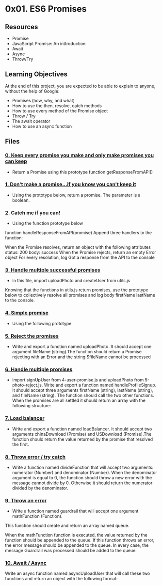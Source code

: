 # 0x01. ES6 Promises

## Resources
* Promise
* JavaScript Promise: An inttroduction
* Await
* Async
* Throw/Try

## Learning Objectives
At the end of this project, you are expected to be able to explain to anyone, without the help of Google:

* Promises (how, why, and what)
* How to use the then, resolve, catch methods
* How to use every method of the Promise object
* Throw / Try
* The await operator
* How to use an async function

## Files

### [0. Keep every promise you make and only make promises you can keep](./0-promise.js)
* Return a Promise using this prototype function getResponseFromAPI()

### [1. Don't make a promise...if you know you can't keep it](./1-promise.js)
* Using the prototype below, return a promise. The parameter is a boolean.

### [2. Catch me if you can!](./2-then.js)
* Using the function prototype below

function handleResponseFromAPI(promise)
Append three handlers to the function:

When the Promise resolves, return an object with the following attributes
status: 200
body: success
When the Promise rejects, return an empty Error object
For every resolution, log Got a response from the API to the console

### [3. Handle multiple successful promises](./3-all.js)
* In this file, import uploadPhoto and createUser from utils.js

Knowing that the functions in utils.js return promises, use the prototype below to collectively resolve all promises and log body firstName lastName to the console.

### [4. Simple promise](./4-user-promise.js)
* Using the following prototype

### [5. Reject the promises](./5-photo-reject.js)
* Write and export a function named uploadPhoto. It should accept one argument fileName (string).The function should return a Promise rejecting with an Error and the string $fileName cannot be processed

### [6. Handle multiple promises](./6-final-user.js)
* Import signUpUser from 4-user-promise.js and uploadPhoto from 5-photo-reject.js.
Write and export a function named handleProfileSignup. It should accept three arguments firstName (string), lastName (string), and fileName (string). The function should call the two other functions. When the promises are all settled it should return an array with the following structure:

### [7. Load balancer](./7-load_balancer.js)
* Write and export a function named loadBalancer. It should accept two arguments chinaDownload (Promise) and USDownload (Promise).The function should return the value returned by the promise that resolved the first.

### [8. Throw error / try catch](./8-try.js)
* Write a function named divideFunction that will accept two arguments: numerator (Number) and denominator (Number). When the denominator argument is equal to 0, the function should throw a new error with the message cannot divide by 0. Otherwise it should return the numerator divided by the denominator.

### [9. Throw an error](./9-try.js)
* Write a function named guardrail that will accept one argument mathFunction (Function).

This function should create and return an array named queue.

When the mathFunction function is executed, the value returned by the function should be appended to the queue. If this function throws an error, the error message should be appended to the queue. In every case, the message Guardrail was processed should be added to the queue.

### [10. Await / Async](./100-await.js)

Write an async function named asyncUploadUser that will call these two functions and return an object with the following format:


